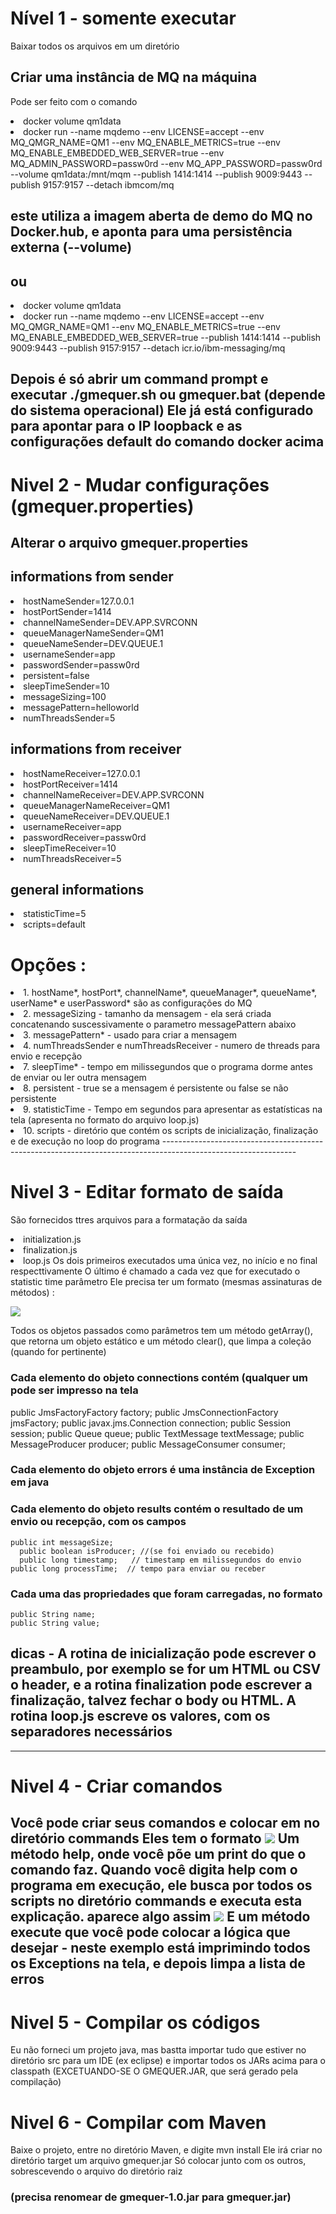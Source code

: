 
# Nível 1 - somente executar 

Baixar todos os arquivos em um diretório 

## Criar uma instância de MQ na máquina
Pode ser feito com o comando </br>

<li>docker volume qm1data</li>
<li>docker run --name mqdemo --env LICENSE=accept --env MQ_QMGR_NAME=QM1 --env MQ_ENABLE_METRICS=true --env MQ_ENABLE_EMBEDDED_WEB_SERVER=true --env MQ_ADMIN_PASSWORD=passw0rd --env MQ_APP_PASSWORD=passw0rd --volume qm1data:/mnt/mqm --publish 1414:1414 --publish 9009:9443 --publish 9157:9157 --detach ibmcom/mq</li>

## este utiliza a imagem aberta de demo do MQ no Docker.hub, e aponta para uma persistência externa (--volume)
## ou

<li>docker volume qm1data</li>
<li>docker run --name mqdemo --env LICENSE=accept --env MQ_QMGR_NAME=QM1 --env MQ_ENABLE_METRICS=true --env MQ_ENABLE_EMBEDDED_WEB_SERVER=true --publish 1414:1414 --publish 9009:9443 --publish 9157:9157 --detach icr.io/ibm-messaging/mq</li>

Depois é só abrir um command prompt e executar ./gmequer.sh ou gmequer.bat (depende do sistema operacional)
Ele já está configurado para apontar para o IP loopback e as configurações default do comando docker acima
---------------------------------------------------------------------------------------------------------------

# Nivel 2 - Mudar configurações (gmequer.properties)

## Alterar o arquivo gmequer.properties
## informations from sender
<li>hostNameSender=127.0.0.1
<li>hostPortSender=1414
<li>channelNameSender=DEV.APP.SVRCONN
<li>queueManagerNameSender=QM1
<li>queueNameSender=DEV.QUEUE.1
<li>usernameSender=app
<li>passwordSender=passw0rd
<li>persistent=false
<li>sleepTimeSender=10
<li>messageSizing=100
<li>messagePattern=helloworld
<li>numThreadsSender=5

## informations from receiver
<li>hostNameReceiver=127.0.0.1
<li>hostPortReceiver=1414
<li>channelNameReceiver=DEV.APP.SVRCONN
<li>queueManagerNameReceiver=QM1
<li>queueNameReceiver=DEV.QUEUE.1
<li>usernameReceiver=app
<li>passwordReceiver=passw0rd
<li>sleepTimeReceiver=10
<li>numThreadsReceiver=5

## general informations
<li>statisticTime=5
<li>scripts=default

# Opções :
<li>1. hostName*, hostPort*, channelName*, queueManager*, queueName*, userName* e userPassword* são as configurações do MQ 
<li>2. messageSizing - tamanho da mensagem - ela será criada concatenando suscessivamente o parametro messagePattern abaixo
<li>3. messagePattern* - usado para criar a mensagem
<li>4. numThreadsSender e numThreadsReceiver - numero de threads para envio e recepção
<li>7. sleepTime* - tempo em milissegundos que o programa dorme antes de enviar ou ler outra mensagem
<li>8. persistent - true se a mensagem é persistente ou false se não persistente
<li>9. statisticTime - Tempo em segundos para apresentar as estatísticas na tela (apresenta no formato do arquivo loop.js)
<li>10. scripts - diretório que contém os scripts de inicialização, finalização e de execução no loop do programa
---------------------------------------------------------------------------------------------------------------

# Nivel 3 - Editar formato de saída

São fornecidos ttres arquivos para a formatação da saída
<li> initialization.js
<li> finalization.js
<li> loop.js
Os dois primeiros executados uma única vez, no início e no final respecttivamente
O último é chamado a cada vez que for executado o statistic time parâmetro
Ele precisa ter um formato (mesmas assinaturas de métodos) : 

![](initialization.png)
  
Todos os objetos passados como parâmetros tem um método getArray(), que retorna um objeto estático e um método clear(), que limpa a coleção (quando for pertinente)

### Cada elemento do objeto connections contém (qualquer um pode ser impresso na tela
  public JmsFactoryFactory factory;
	public JmsConnectionFactory jmsFactory;
	public javax.jms.Connection connection;
	public Session session;
	public Queue queue;
	public TextMessage textMessage;
	public MessageProducer producer;
	public MessageConsumer consumer;
### Cada elemento do objeto errors é uma instância de Exception em java
### Cada elemento do objeto results contém o resultado de um envio ou recepção, com os campos
  	public int messageSize;  
	  public boolean isProducer; //(se foi enviado ou recebido)
	  public long timestamp;   // timestamp em milissegundos do envio
    public long processTime;  // tempo para enviar ou receber
### Cada uma das propriedades que foram carregadas, no formato 
    public String name;
    public String value;
## dicas - A rotina de inicialização pode escrever o preambulo, por exemplo se for um HTML ou CSV o header, e a rotina finalization pode escrever a finalização, talvez fechar o body ou HTML. A rotina loop.js escreve os valores, com os separadores necessários
---------------------------------------------------------------------------------------------------------------

# Nivel 4 - Criar comandos

  Você pode criar seus comandos e colocar em no diretório commands
  Eles tem o formato
  ![](error.png)
  Um método help, onde você põe um print do que o comando faz. Quando você digita help com o programa em execução, ele busca por todos os scripts no diretório commands e executa esta explicação. aparece algo assim 
  ![](explanation.png)
  E um método execute que você pode colocar a lógica que desejar - neste exemplo está imprimindo todos os Exceptions na tela, e depois limpa a lista de erros
  ---------------------------------------------------------------------------------------------------------------

# Nivel 5 - Compilar os códigos 

Eu não forneci um projeto java, mas bastta importar tudo que estiver no diretório src para um IDE (ex eclipse) e importar todos os JARs acima para o classpath (EXCETUANDO-SE O GMEQUER.JAR, que será gerado pela compilação)

# Nivel 6 - Compilar com Maven
Baixe o projeto, entre no diretório Maven, e digite mvn install
Ele irá criar no diretório target um arquivo gmequer.jar
Só colocar junto com os outros, sobrescevendo o arquivo do diretório raiz 
### (precisa renomear de gmequer-1.0.jar para gmequer.jar)


  
